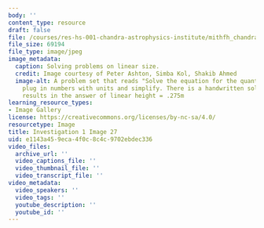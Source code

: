 ```yaml
---
body: ''
content_type: resource
draft: false
file: /courses/res-hs-001-chandra-astrophysics-institute/mithfh_chandra_inv1_lnsol2.jpg
file_size: 69194
file_type: image/jpeg
image_metadata:
  caption: Solving problems on linear size.
  credit: Image courtesy of Peter Ashton, Simba Kol, Shakib Ahmed
  image-alt: A problem set that reads "Solve the equation for the quantity you want,
    plug in numbers with units and simplify. There is a handwritten solution that
    results in the answer of linear height = .275m
learning_resource_types:
- Image Gallery
license: https://creativecommons.org/licenses/by-nc-sa/4.0/
resourcetype: Image
title: Investigation 1 Image 27
uid: e1143a45-9eca-4f0c-8c4c-9702ebdec336
video_files:
  archive_url: ''
  video_captions_file: ''
  video_thumbnail_file: ''
  video_transcript_file: ''
video_metadata:
  video_speakers: ''
  video_tags: ''
  youtube_description: ''
  youtube_id: ''
---
```

